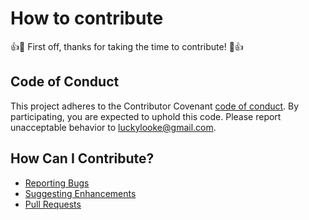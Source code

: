 # How to contribute

:+1::tada: First off, thanks for taking the time to contribute! :tada::+1:

## Code of Conduct

This project adheres to the Contributor Covenant [code of conduct](http://contributor-covenant.org/version/1/4/). By participating, you are expected to uphold this code. Please report unacceptable behavior to [luckylooke@gmail.com](mailto:luckylooke@gmail.com).

## How Can I Contribute?

- [Reporting Bugs](https://github.com/anti-troll-system/frontend/issues)
- [Suggesting Enhancements](https://github.com/anti-troll-system/frontend/issues)
- [Pull Requests](https://github.com/anti-troll-system/frontend/pulls)
